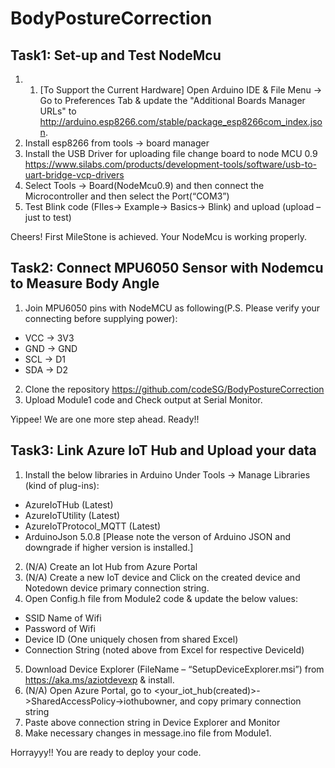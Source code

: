 # BodyPostureCorrection

## Task1: Set-up and Test NodeMcu 

1. 1.	[To Support the Current Hardware] Open Arduino IDE & File Menu -> Go to Preferences Tab & update the "Additional Boards Manager URLs" to     http://arduino.esp8266.com/stable/package_esp8266com_index.json.
2. Install esp8266 from tools -> board manager 
3. Install the USB Driver for uploading file change board to node MCU 0.9 https://www.silabs.com/products/development-tools/software/usb-to-uart-bridge-vcp-drivers
4. Select Tools -> Board(NodeMcu0.9) and then connect the Microcontroller and then select the Port(“COM3”)
5. Test Blink code (FIles-> Example-> Basics-> Blink) and upload (upload – just to test)


Cheers! First MileStone is achieved. Your NodeMcu is working properly.

## Task2: Connect MPU6050 Sensor with Nodemcu  to Measure Body Angle

1. Join MPU6050 pins with NodeMCU as following(P.S. Please verify your connecting before supplying power):
  * VCC -> 3V3
  * GND -> GND
  * SCL -> D1
  * SDA -> D2
2. Clone the repository https://github.com/codeSG/BodyPostureCorrection 
3. Upload Module1 code and Check output at Serial Monitor.

  
Yippee! We are one more step ahead. Ready!!

## Task3: Link Azure IoT Hub and Upload your data
1. Install the below libraries in Arduino Under Tools -> Manage Libraries (kind of plug-ins):
  * AzureIoTHub (Latest)
  * AzureIoTUtility (Latest)
  * AzureIoTProtocol_MQTT (Latest)
  * ArduinoJson 5.0.8 [Please note the verson of Arduino JSON and downgrade if higher version is installed.]

2. (N/A) Create an Iot Hub from Azure Portal
3. (N/A) Create a new IoT device and Click on the created device and Notedown device primary connection string.
4. Open Config.h file from Module2 code  & update the below values:
* SSID Name of Wifi
* Password of Wifi
* Device ID (One uniquely chosen from shared Excel)
* Connection String (noted above from Excel for respective DeviceId)

5. Download Device Explorer (FileName – “SetupDeviceExplorer.msi”) from https://aka.ms/aziotdevexp & install.
6. (N/A) Open Azure Portal, go to <your_iot_hub(created)>->SharedAccessPolicy->iothubowner, and copy primary connection string
7. Paste above connection string in Device Explorer and Monitor
8. Make necessary changes in message.ino file from Module1.

Horrayyy!! You are ready to deploy your code.
